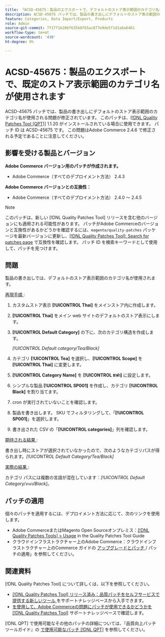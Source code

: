 ```yaml
---
title: 「ACSD-45675：製品のエクスポートで、デフォルトのストア表示範囲のカテゴリ名が使用される」
description: ACSD-45675 パッチでは、製品の書き出しにデフォルトのストア表示範囲のカテゴリ名が使用される問題が修正されています。 このパッチは、[Quality Patches Tool （QPT） ] （https://experienceleague.adobe.com/en/docs/commerce-knowledge-base/kb/announcements/commerce-announcements/magento-quality-patches-released-new-tool-to-self-serve-quality-patches） 1.1.20 がインストールされている場合に利用できます。 パッチ ID は ACSD-45675 です。 この問題はAdobe Commerce 2.4.6 で修正される予定であることに注意してください。
feature: Categories, Data Import/Export, Products
role: Admin
source-git-commit: 7f17f1b286f635b8f65ac877e9de5f1d1a6a6461
workflow-type: tm+mt
source-wordcount: '430'
ht-degree: 0%

---
```


# ACSD-45675：製品のエクスポートで、既定のストア表示範囲のカテゴリ名が使用されます

ACSD-45675 パッチでは、製品の書き出しにデフォルトのストア表示範囲のカテゴリ名が使用される問題が修正されています。 このパッチは、[[!DNL Quality Patches Tool (QPT)]](https://experienceleague.adobe.com/en/docs/commerce-knowledge-base/kb/announcements/commerce-announcements/magento-quality-patches-released-new-tool-to-self-serve-quality-patches) 1.1.20 がインストールされている場合に使用できます。 パッチ ID は ACSD-45675 です。 この問題はAdobe Commerce 2.4.6 で修正される予定であることに注意してください。

## 影響を受ける製品とバージョン

**Adobe Commerce バージョン用のパッチが作成されます。**

* Adobe Commerce（すべてのデプロイメント方法） 2.4.3

**Adobe Commerce バージョンとの互換性：**

* Adobe Commerce（すべてのデプロイメント方法） 2.4.0 ～ 2.4.5

>[!NOTE]
>
>このパッチは、新しい [!DNL Quality Patches Tool] リリースを含む他のバージョンにも適用される可能性があります。 パッチがAdobe Commerceのバージョンと互換性があるかどうかを確認するには、`magento/quality-patches` パッケージを最新バージョンに更新し、[[!DNL Quality Patches Tool]: Search for patches page](https://experienceleague.adobe.com/tools/commerce-quality-patches/index.html) で互換性を確認します。 パッチ ID を検索キーワードとして使用して、パッチを見つけます。

## 問題

製品の書き出しでは、デフォルトのストア表示範囲のカテゴリ名が使用されます。

<u> 再現手順 </u>:

1. カスタムストア表示 **[!UICONTROL Thai]** をメインストア内に作成します。
1. **[!UICONTROL Thai]** をメイン web サイトのデフォルトのストア表示にします。
1. **[!UICONTROL Default Category]** の下に、次のカテゴリ構造を作成します。

   *[!UICONTROL Default category/Tea/Black]*

1. カテゴリ **[!UICONTROL Tea]** を選択し、**[!UICONTROL Scope]** を **[!UICONTROL Thai]** に変更します。
1. **[!UICONTROL Category Name]** を **[!UICONTROL ชาดำ]** に設定します。
1. シンプルな製品 **[!UICONTROL SP001]** を作成し、カテゴリ **[!UICONTROL Black]** を割り当てます。
1. cron が実行されていないことを確認します。
1. 製品を書き出します。 SKU でフィルタリングして、「**[!UICONTROL SP001]**」を選択します。
1. 書き出された CSV の「**[!UICONTROL categories]**」列を確認します。

<u> 期待される結果 </u>:

書き出し時にストアが選択されていなかったので、次のようなカテゴリパスが得られます。*[!UICONTROL Default Category/Tea/Black]*

<u> 実際の結果 </u>:

カテゴリ パスには複数の言語が混在しています：*[!UICONTROL Default Category/ชาดำ/Black]*。

## パッチの適用

個々のパッチを適用するには、デプロイメント方法に応じて、次のリンクを使用します。

* Adobe CommerceまたはMagento Open Sourceオンプレミス：[[!DNL Quality Patches Tools] > Usage](https://experienceleague.adobe.com/docs/commerce-operations/tools/quality-patches-tool/usage.html) in the Quality Patches Tool Guide
* クラウドインフラストラクチャー上のAdobe Commerce：クラウドインフラストラクチャー上のCommerce ガイドの [ アップグレードとパッチ ](https://experienceleague.adobe.com/docs/commerce-cloud-service/user-guide/develop/upgrade/apply-patches.html)/ パッチの適用」を参照してください。

## 関連資料

[!DNL Quality Patches Tool] について詳しくは、以下を参照してください。

* [[!DNL Quality Patches Tool]  リリース済み：品質パッチをセルフサービスで提供する新しいツール ](https://experienceleague.adobe.com/en/docs/commerce-knowledge-base/kb/announcements/commerce-announcements/magento-quality-patches-released-new-tool-to-self-serve-quality-patches) をサポートナレッジベースから入手できます。
* [ を使用して、Adobe Commerceの問題にパッチが使用できるかどうかを  [!DNL Quality Patches Tool]](https://experienceleague.adobe.com/docs/commerce-knowledge-base/kb/support-tools/patches/check-patch-for-magento-issue-with-magento-quality-patches.html) サポートナレッジベースで確認します。

[!DNL QPT] で使用可能なその他のパッチの詳細については、『品質向上パッチツールガイド』の [ で使用可能なパッチ  [!DNL QPT]](https://experienceleague.adobe.com/tools/commerce-quality-patches/index.html) を参照してください。
